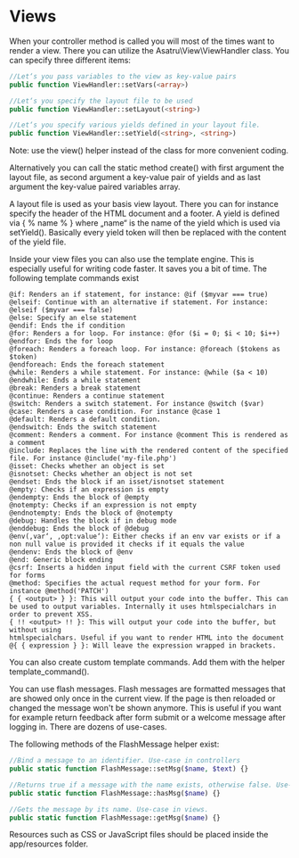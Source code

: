 # Views

When your controller method is called you will most of the times want to render a view.
There you can utilize the Asatru\View\ViewHandler class. You can specify three different
items:
```php
//Let‘s you pass variables to the view as key-value pairs
public function ViewHandler::setVars(<array>)

//Let‘s you specify the layout file to be used
public function ViewHandler::setLayout(<string>)

//Let‘s you specify various yields defined in your layout file.
public function ViewHandler::setYield(<string>, <string>)
```
Note: use the view() helper instead of the class for more convenient coding.

Alternatively you can call the static method create() with first argument the layout file, as
second argument a key-value pair of yields and as last argument the key-value paired
variables array.

A layout file is used as your basis view layout. There you can for instance specify the
header of the HTML document and a footer. A yield is defined via { % name % } where
„name“ is the name of the yield which is used via setYield(). Basically every yield token will
then be replaced with the content of the yield file.

Inside your view files you can also use the template engine. This is especially useful for
writing code faster. It saves you a bit of time. The following template commands exist
```
@if: Renders an if statement, for instance: @if ($myvar === true)
@elseif: Continue with an alternative if statement. For instance: @elseif ($myvar === false)
@else: Specify an else statement
@endif: Ends the if condition
@for: Renders a for loop. For instance: @for ($i = 0; $i < 10; $i++)
@endfor: Ends the for loop
@foreach: Renders a foreach loop. For instance: @foreach ($tokens as $token)
@endforeach: Ends the foreach statement
@while: Renders a while statement. For instance: @while ($a < 10)
@endwhile: Ends a while statement
@break: Renders a break statement
@continue: Renders a continue statement
@switch: Renders a switch statement. For instance @switch ($var)
@case: Renders a case condition. For instance @case 1
@default: Renders a default condition.
@endswitch: Ends the switch statement
@comment: Renders a comment. For instance @comment This is rendered as a comment
@include: Replaces the line with the rendered content of the specified file. For instance @include('my-file.php')
@isset: Checks whether an object is set
@isnotset: Checks whether an object is not set
@endset: Ends the block if an isset/isnotset statement
@empty: Checks if an expression is empty
@endempty: Ends the block of @empty
@notempty: Checks if an expression is not empty
@endnotempty: Ends the block of @notempty
@debug: Handles the block if in debug mode
@enddebug: Ends the block of @debug
@env(‚var‘, ‚opt:value‘): Either checks if an env var exists or if a non null value is provided it checks if it equals the value
@endenv: Ends the block of @env
@end: Generic block ending
@csrf: Inserts a hidden input field with the current CSRF token used for forms
@method: Specifies the actual request method for your form. For instance @method('PATCH')
{ { <output> } }: This will output your code into the buffer. This can be used to output variables. Internally it uses htmlspecialchars in order to prevent XSS.
{ !! <output> !! }: This will output your code into the buffer, but without using 
htmlspecialchars. Useful if you want to render HTML into the document
@{ { expression } }: Will leave the expression wrapped in brackets.
```

You can also create custom template commands. Add them with the helper
template_command().

You can use flash messages. Flash messages are formatted messages that are showed only once
in the current view. If the page is then reloaded or changed the message won't be shown anymore.
This is useful if you want for example return feedback after form submit or a welcome message 
after logging in. There are dozens of use-cases.

The following methods of the FlashMessage helper exist:
```php
//Bind a message to an identifier. Use-case in controllers
public static function FlashMessage::setMsg($name, $text) {}

//Returns true if a message with the name exists, otherwise false. Use-case in views.
public static function FlashMessage::hasMsg($name) {}

//Gets the message by its name. Use-case in views.
public static function FlashMessage::getMsg($name) {}
```

Resources such as CSS or JavaScript files should be placed inside the app/resources
folder.

